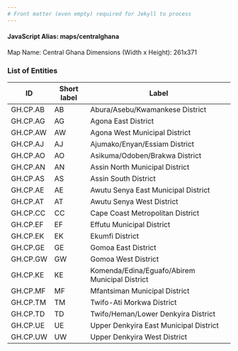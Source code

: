 ```yaml
---
# Front matter (even empty) required for Jekyll to process
---
```


#### JavaScript Alias: maps/centralghana

Map Name: Central Ghana
Dimensions (Width x Height): 261x371

### List of Entities

| ID       | Short label | Label                                          |
| -------- | ----------- | ---------------------------------------------- |
| GH.CP.AB | AB          | Abura/Asebu/Kwamankese District                |
| GH.CP.AG | AG          | Agona East District                            |
| GH.CP.AW | AW          | Agona West Municipal District                  |
| GH.CP.AJ | AJ          | Ajumako/Enyan/Essiam District                  |
| GH.CP.AO | AO          | Asikuma/Odoben/Brakwa District                 |
| GH.CP.AN | AN          | Assin North Municipal District                 |
| GH.CP.AS | AS          | Assin South District                           |
| GH.CP.AE | AE          | Awutu Senya East Municipal District            |
| GH.CP.AT | AT          | Awutu Senya West District                      |
| GH.CP.CC | CC          | Cape Coast Metropolitan District               |
| GH.CP.EF | EF          | Effutu Municipal District                      |
| GH.CP.EK | EK          | Ekumfi District                                |
| GH.CP.GE | GE          | Gomoa East District                            |
| GH.CP.GW | GW          | Gomoa West District                            |
| GH.CP.KE | KE          | Komenda/Edina/Eguafo/Abirem Municipal District |
| GH.CP.MF | MF          | Mfantsiman Municipal District                  |
| GH.CP.TM | TM          | Twifo-Ati Morkwa District                      |
| GH.CP.TD | TD          | Twifo/Heman/Lower Denkyira District            |
| GH.CP.UE | UE          | Upper Denkyira East Municipal District         |
| GH.CP.UW | UW          | Upper Denkyira West District                   |

